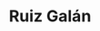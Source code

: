 ---
title: "Ruiz Galán"
url: /la-linea-de-la-concepcion/ruiz-galan-centro-comercial-acqua-alcaidesa/
shop: Supermarkt
---